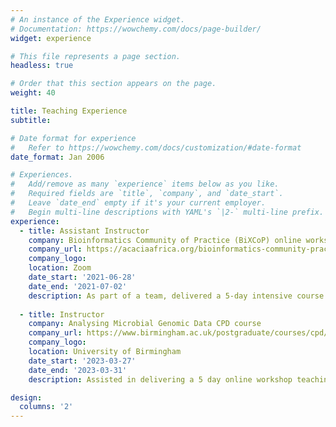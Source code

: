 ```yaml
---
# An instance of the Experience widget.
# Documentation: https://wowchemy.com/docs/page-builder/
widget: experience

# This file represents a page section.
headless: true

# Order that this section appears on the page.
weight: 40

title: Teaching Experience
subtitle:

# Date format for experience
#   Refer to https://wowchemy.com/docs/customization/#date-format
date_format: Jan 2006

# Experiences.
#   Add/remove as many `experience` items below as you like.
#   Required fields are `title`, `company`, and `date_start`.
#   Leave `date_end` empty if it's your current employer.
#   Begin multi-line descriptions with YAML's `|2-` multi-line prefix.
experience:
  - title: Assistant Instructor
    company: Bioinformatics Community of Practice (BiXCoP) online workshop
    company_url: https://acaciaafrica.org/bioinformatics-community-practice/
    company_logo: 
    location: Zoom
    date_start: '2021-06-28'
    date_end: '2021-07-02'
    description: As part of a team, delivered a 5-day intensive course introducing the basics of microbial genomics with whole class teaching, demonstrations and 1-2-1 support.
    
  - title: Instructor
    company: Analysing Microbial Genomic Data CPD course
    company_url: https://www.birmingham.ac.uk/postgraduate/courses/cpd/med/analysing-microbial-genomic-data.aspx
    company_logo: 
    location: University of Birmingham
    date_start: '2023-03-27'
    date_end: '2023-03-31'
    description: Assisted in delivering a 5 day online workshop teaching the basics of python to agricultural researchers in Africa as part of the BiXCoP programme.

design:
  columns: '2'
---
```

